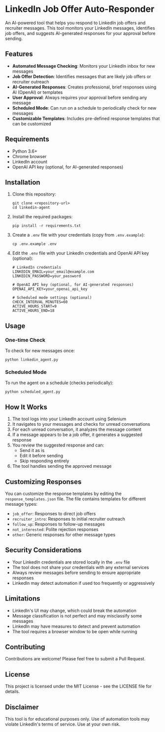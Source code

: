 # LinkedIn Job Offer Auto-Responder

An AI-powered tool that helps you respond to LinkedIn job offers and recruiter messages. This tool monitors your LinkedIn messages, identifies job offers, and suggests AI-generated responses for your approval before sending.

## Features

- **Automated Message Checking**: Monitors your LinkedIn inbox for new messages
- **Job Offer Detection**: Identifies messages that are likely job offers or recruiter outreach
- **AI-Generated Responses**: Creates professional, brief responses using AI (OpenAI) or templates
- **User Approval**: Always requires your approval before sending any message
- **Scheduled Mode**: Can run on a schedule to periodically check for new messages
- **Customizable Templates**: Includes pre-defined response templates that can be customized

## Requirements

- Python 3.6+
- Chrome browser
- LinkedIn account
- OpenAI API key (optional, for AI-generated responses)

## Installation

1. Clone this repository:
   ```
   git clone <repository-url>
   cd linkedin-agent
   ```

2. Install the required packages:
   ```
   pip install -r requirements.txt
   ```

3. Create a `.env` file with your credentials (copy from `.env.example`):
   ```
   cp .env.example .env
   ```

4. Edit the `.env` file with your LinkedIn credentials and OpenAI API key (optional):
   ```
   # LinkedIn credentials
   LINKEDIN_EMAIL=your_email@example.com
   LINKEDIN_PASSWORD=your_password

   # OpenAI API key (optional, for AI-generated responses)
   OPENAI_API_KEY=your_openai_api_key
   
   # Scheduled mode settings (optional)
   CHECK_INTERVAL_MINUTES=60
   ACTIVE_HOURS_START=9
   ACTIVE_HOURS_END=18
   ```

## Usage

### One-time Check

To check for new messages once:

```
python linkedin_agent.py
```

### Scheduled Mode

To run the agent on a schedule (checks periodically):

```
python scheduled_agent.py
```

## How It Works

1. The tool logs into your LinkedIn account using Selenium
2. It navigates to your messages and checks for unread conversations
3. For each unread conversation, it analyzes the message content
4. If a message appears to be a job offer, it generates a suggested response
5. You review the suggested response and can:
   - Send it as is
   - Edit it before sending
   - Skip responding entirely
6. The tool handles sending the approved message

## Customizing Responses

You can customize the response templates by editing the `response_templates.json` file. The file contains templates for different message types:

- `job_offer`: Responses to direct job offers
- `recruiter_intro`: Responses to initial recruiter outreach
- `follow_up`: Responses to follow-up messages
- `not_interested`: Polite rejection responses
- `other`: Generic responses for other message types

## Security Considerations

- Your LinkedIn credentials are stored locally in the `.env` file
- The tool does not share your credentials with any external services
- Always review messages before sending to ensure appropriate responses
- LinkedIn may detect automation if used too frequently or aggressively

## Limitations

- LinkedIn's UI may change, which could break the automation
- Message classification is not perfect and may misclassify some messages
- LinkedIn may have measures to detect and prevent automation
- The tool requires a browser window to be open while running

## Contributing

Contributions are welcome! Please feel free to submit a Pull Request.

## License

This project is licensed under the MIT License - see the LICENSE file for details.

## Disclaimer

This tool is for educational purposes only. Use of automation tools may violate LinkedIn's terms of service. Use at your own risk.
